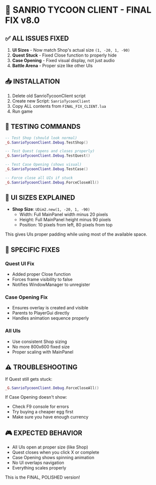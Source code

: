 # 🎯 SANRIO TYCOON CLIENT - FINAL FIX v8.0

## ✅ ALL ISSUES FIXED

1. **UI Sizes** - Now match Shop's actual size `(1, -20, 1, -90)`
2. **Quest Stuck** - Fixed Close function to properly hide
3. **Case Opening** - Fixed visual display, not just audio
4. **Battle Arena** - Proper size like other UIs

## 📥 INSTALLATION

1. Delete old SanrioTycoonClient script
2. Create new Script: `SanrioTycoonClient`
3. Copy ALL contents from `FINAL_FIX_CLIENT.lua`
4. Run game

## 🧪 TESTING COMMANDS

```lua
-- Test Shop (should look normal)
_G.SanrioTycoonClient.Debug.TestShop()

-- Test Quest (opens and closes properly)
_G.SanrioTycoonClient.Debug.TestQuest()

-- Test Case Opening (shows visual)
_G.SanrioTycoonClient.Debug.TestCase()

-- Force close all UIs if stuck
_G.SanrioTycoonClient.Debug.ForceCloseAll()
```

## 📏 UI SIZES EXPLAINED

- **Shop Size**: `UDim2.new(1, -20, 1, -90)`
  - Width: Full MainPanel width minus 20 pixels
  - Height: Full MainPanel height minus 90 pixels
  - Position: 10 pixels from left, 80 pixels from top

This gives UIs proper padding while using most of the available space.

## 🐛 SPECIFIC FIXES

### Quest UI Fix
- Added proper Close function
- Forces frame visibility to false
- Notifies WindowManager to unregister

### Case Opening Fix
- Ensures overlay is created and visible
- Parents to PlayerGui directly
- Handles animation sequence properly

### All UIs
- Use consistent Shop sizing
- No more 800x600 fixed size
- Proper scaling with MainPanel

## ⚠️ TROUBLESHOOTING

If Quest still gets stuck:
```lua
_G.SanrioTycoonClient.Debug.ForceCloseAll()
```

If Case Opening doesn't show:
- Check F9 console for errors
- Try buying a cheaper egg first
- Make sure you have enough currency

## 🎮 EXPECTED BEHAVIOR

- All UIs open at proper size (like Shop)
- Quest closes when you click X or complete
- Case Opening shows spinning animation
- No UI overlaps navigation
- Everything scales properly

This is the FINAL, POLISHED version!
